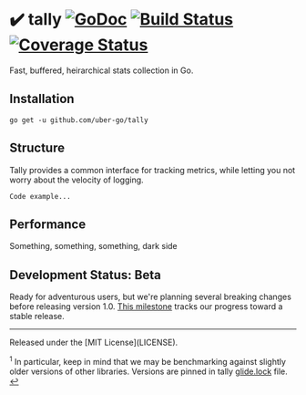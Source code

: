 # :heavy_check_mark: tally [![GoDoc][doc-img]][doc] [![Build Status][ci-img]][ci] [![Coverage Status][cov-img]][cov]

Fast, buffered, heirarchical stats collection in Go.

## Installation
`go get -u github.com/uber-go/tally`

## Structure

Tally provides a common interface for tracking metrics, while letting
you not worry about the velocity of logging.

```
Code example...
```

## Performance

Something, something, something, dark side

## Development Status: Beta
Ready for adventurous users, but we're planning several breaking changes before
releasing version 1.0. [This milestone][v1] tracks our progress toward a stable
release.

<hr>
Released under the [MIT License](LICENSE).

<sup id="footnote-versions">1</sup> In particular, keep in mind that we may be
benchmarking against slightly older versions of other libraries. Versions are
pinned in tally [glide.lock][] file. [↩](#anchor-versions)

[doc-img]: https://godoc.org/github.com/uber-go/tally?status.svg
[doc]: https://godoc.org/github.com/uber-go/tally
[ci-img]: https://travis-ci.org/uber-go/tally.svg?branch=master
[ci]: https://travis-ci.org/uber-go/tally
[cov-img]: https://coveralls.io/repos/github/uber-go/tally/badge.svg?branch=master
[cov]: https://coveralls.io/github/uber-go/tally?branch=master
[glide.lock]: https://github.com/uber-go/tally/blob/master/glide.lock
[v1]: https://github.com/uber-go/tally/milestones
